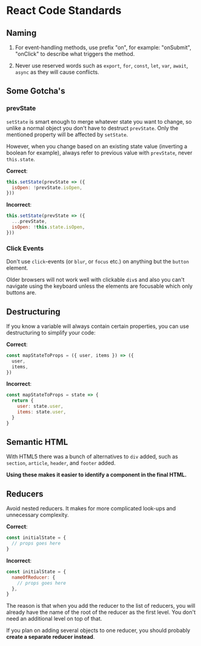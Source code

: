 # React Code Standards

## Naming

1. For event-handling methods, use prefix "on", for example: "onSubmit", "onClick" to describe what triggers the method.

2. Never use reserved words such as `export`, `for`, `const`, `let`, `var`, `await`, `async` as they will cause conflicts.

## Some Gotcha's

### prevState

`setState` is smart enough to merge whatever state you want to change, so unlike a normal object you don't have to destruct `prevState`. Only the mentioned property will be affected by `setState`.

However, when you change based on an existing state value (inverting a boolean for example), always refer to previous value with `prevState`, never `this.state`.

**Correct**:

```javascript
this.setState(prevState => ({
  isOpen: !prevState.isOpen,
}))
```

**Incorrect**:

```javascript
this.setState(prevState => ({
  ...prevState,
  isOpen: !this.state.isOpen,
}))
```

### Click Events

Don't use `click`-events (or `blur`, or `focus` etc.) on anything but the `button` element.

Older browsers will not work well with clickable `div`s and also you can't navigate using the keyboard unless the elements are focusable which only buttons are.

## Destructuring

If you know a variable will always contain certain properties, you can use destructuring to simplify your code:

**Correct**:

```javascript
const mapStateToProps = ({ user, items }) => ({
  user,
  items,
})
```

**Incorrect**:

```javascript
const mapStateToProps = state => {
  return {
    user: state.user,
    items: state.user,
  }
}
```

## Semantic HTML

With HTML5 there was a bunch of alternatives to `div` added, such as `section`, `article`, `header`, and `footer` added.

**Using these makes it easier to identify a component in the final HTML.**

## Reducers

Avoid nested reducers. It makes for more complicated look-ups and unnecessary complexity.

**Correct**:

```javascript
const initialState = {
  // props goes here
}
```

**Incorrect**:

```javascript
const initialState = {
  nameOfReducer: {
    // props goes here
  },
}
```

The reason is that when you add the reducer to the list of reducers, you will already have the name of the root of the reducer as the first level. You don't need an additional level on top of that.

If you plan on adding several objects to one reducer, you should probably **create a separate reducer instead**.

